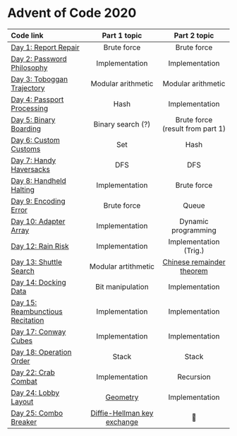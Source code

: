 # Advent of Code 2020

| Code link                                                                          | Part 1 topic                                                                                              | Part 2 topic                              | 
| :-------------                                                                |:-------------:                                                                                            | :-----:                                   | 
| [Day 1: Report Repair](https://github.com/ge-wu/AdventOfCode/blob/main/2020/day01/01.py)                      | Brute force                                                                                               | Brute force                               | 
| [Day 2: Password Philosophy](https://github.com/ge-wu/AdventOfCode/blob/main/2020/day02/02.py)                | Implementation                                                                                            | Implementation                            | 
| [Day 3: Toboggan Trajectory](https://github.com/ge-wu/AdventOfCode/blob/main/2020/day03/03.py)                | Modular arithmetic                                                                                        | Modular arithmetic                                 | 
| [Day 4: Passport Processing](https://github.com/ge-wu/AdventOfCode/blob/main/2020/day04/04.py)                | Hash                                                                                                      | Implementation                            | 
| [Day 5: Binary Boarding](https://github.com/ge-wu/AdventOfCode/blob/main/2020/day05/05.py)                    | Binary search (?)                                                                                         | Brute force <br /> (result from part 1)          |
| [Day 6: Custom Customs](https://github.com/ge-wu/AdventOfCode/blob/main/2020/day06/06.py)                     | Set                                                                                                       | Hash          |
| [Day 7: Handy Haversacks](https://github.com/ge-wu/AdventOfCode/blob/main/2020/day07/07.py)                   | DFS                                                                                                       | DFS                                       | 
| [Day 8: Handheld Halting](https://github.com/ge-wu/AdventOfCode/blob/main/2020/day08/08.py)                   | Implementation                                                                                            | Brute force                               | 
| [Day 9: Encoding Error](https://github.com/ge-wu/AdventOfCode/blob/main/2020/day09/09.py)                     | Brute force                                                                                               | Queue                               | 
| [Day 10: Adapter Array](https://github.com/ge-wu/AdventOfCode/blob/main/2020/day10/10.py)                     | Implementation                                                                                            | Dynamic programming                       | 
| [Day 12: Rain Risk](https://github.com/ge-wu/AdventOfCode/blob/main/2020/day12/12.py)                         | Implementation                                                                                            | Implementation <br /> (Trig.)                            | 
| [Day 13: Shuttle Search](https://github.com/ge-wu/AdventOfCode/blob/main/2020/day13/13.py)                    | Modular artithmetic                                                                                             | [Chinese remainder theorem](https://en.wikipedia.org/wiki/Chinese_remainder_theorem)                            | 
| [Day 14: Docking Data](https://github.com/ge-wu/AdventOfCode/blob/main/2020/day14/14.py)                      | Bit manipulation                                                                                          | Implementation                            | 
| [Day 15: Reambunctious Recitation](https://github.com/ge-wu/AdventOfCode/blob/main/2020/day15/15.py)          | Implementation                                                                                            | Implementation                            | 
| [Day 17: Conway Cubes](https://github.com/ge-wu/AdventOfCode/blob/main/2020/day17/17.py)                      | Implementation                                                                                            | Implementation                            | 
| [Day 18: Operation Order](https://github.com/ge-wu/AdventOfCode/blob/main/2020/day18/18.py)                   | Stack                                                                                                     | Stack                                     | 
| [Day 22: Crab Combat](https://github.com/ge-wu/AdventOfCode/blob/main/2020/day22/22.py)                       | Implementation                                                                                            | Recursion                                     | 
| [Day 24: Lobby Layout](https://github.com/ge-wu/AdventOfCode/blob/main/2020/day24/24.py)                      | [Geometry](https://www.redblobgames.com/grids/hexagons/)                                                  | Implementation                            | 
| [Day 25: Combo Breaker](https://github.com/ge-wu/AdventOfCode/blob/main/2020/day25/25.py)                     | [Diffie-Hellman key exchange](https://en.wikipedia.org/wiki/Diffie%E2%80%93Hellman_key_exchange)        |      :star2:                                   |
